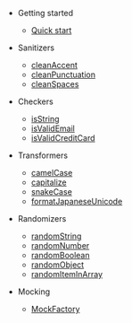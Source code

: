 - Getting started

    - [Quick start](quickstart.md)


- Sanitizers

    - [ cleanAccent ](sanitizers/cleanAccents.md)
    - [ cleanPunctuation ](sanitizers/cleanPunctuation.md)
    - [ cleanSpaces ](sanitizers/cleanSpaces.md)
  
- Checkers

  - [ isString ](checkers/isString.md)
  - [ isValidEmail ](checkers/isValidEmail.md)
  - [ isValidCreditCard ](checkers/isValidCreditCard.md)

- Transformers

  - [ camelCase ](transformers/camelCase.md)
  - [ capitalize ](transformers/capitalize.md)
  - [ snakeCase ](transformers/snakeCase.md)
  - [ formatJapaneseUnicode ](transformers/formatJapaneseUnicode.md)

- Randomizers

  - [ randomString ](randomizers/randomString.md)
  - [ randomNumber ](randomizers/randomNumber.md)
  - [ randomBoolean ](randomizers/randomBoolean.md)
  - [ randomObject ](randomizers/randomObject.md)
  - [ randomItemInArray ](randomizers/randomItemInArray.md)

- Mocking

  - [ MockFactory ](mocking/mockFactory.md)


